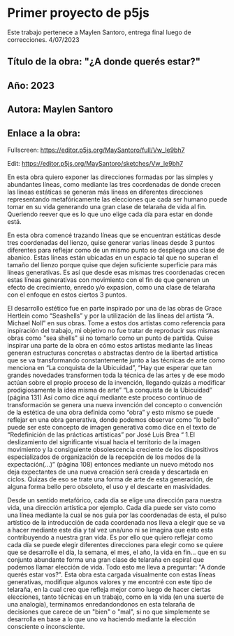 # Primer proyecto de p5js

Este trabajo pertenece a Maylen Santoro, entrega final luego de correcciones. 4/07/2023

## Título de la obra:  "¿A donde querés estar?"

## Año: 2023

## Autora: Maylen Santoro

## Enlace a la obra: 
Fullscreen:   https://editor.p5js.org/MaySantoro/full/Vw_le9bh7

Edit:         https://editor.p5js.org/MaySantoro/sketches/Vw_le9bh7              

En esta obra quiero exponer las direcciones formadas por las simples y abundantes líneas, como mediante las tres
coordenadas de donde crecen las líneas estáticas se generan más líneas en diferentes direcciones representando
 metafóricamente las elecciones que cada ser humano puede tomar en su vida generando una gran clase de telaraña de vida al fin. 
Queriendo reever que es lo que uno elige cada día para estar en donde está.


En esta obra comencé trazando líneas que se encuentran estáticas desde tres coordenadas del lienzo, quise generar varias 
líneas desde 3 puntos diferentes para reflejar como de un mismo punto se despliega una clase de abanico. 
Estas líneas están ubicadas en un espacio tal que no superan el tamaño del lienzo porque quise que dejen suficiente 
superficie para más líneas generativas.
Es así que desde esas mismas tres coordenadas crecen estas líneas generativas con movimiento con el fin de que generen
 un efecto de crecimiento, enredo y/o expasion, como una clase de telaraña con el enfoque en estos ciertos 3 puntos.

 
El desarrollo estético fue en parte inspirado por una de las obras de Grace Hertlein como “Seashells” y por la utilización
de las líneas del artista “A. Michael Noll” en sus obras. Tome a estos dos artistas como referencia para inspiración del trabajo,
mi objetivo no fue tratar de reproducir sus mismas obras como "sea shells" si no tomarlo como un punto de partida.
Quise inspirar una parte de la obra en cómo estos artistas mediante las líneas generan estructuras concretas o abstractas dentro
de la libertad artística que se va transformando constantemente junto a las técnicas de arte como menciona en “La conquista de la Ubicuidad”, 
“Hay que esperar que tan grandes novedades transformen toda la técnica de las artes y de ese modo actúan sobre el propio proceso de la invención,
llegando quizás a modificar prodigiosamente la idea misma de arte” “La conquista de la Ubicuidad” (página 131) Así como dice aquí mediante este proceso continuo de transformación se genera una nueva invención del concepto o convención de la estética de una obra definida como “obra” y esto mismo se puede reflejar en una obra generativa, donde podemos observar como “lo bello” puede ser este concepto de imagen generativa como
dice en el texto de “Redefinición de las prácticas artísticas”  por José Luis Brea “ 1.El deslizamiento del significante visual hacia el territorio
de la imagen movimiento y la consiguiente obsolescencia creciente de los dispositivos especializados de organización de la recepción de los modos
de la expectación(...)” (página 108) entonces mediante un nuevo método nos deja expectantes de una nueva creación será creada y descartada 
en ciclos. Quizas de eso se trate una forma de arte de esta generación, de alguna forma bello pero obsoleto, el uso y el descarte en masividades.

Desde un sentido metafórico, cada día se elige una dirección para nuestra vida, una dirección artística por ejemplo. Cada día puede ser visto como 
una línea mediante la cual se nos guia por las coordenadas de esta, el pulso artístico de la introducción de cada coordenada nos lleva a 
elegir que se va a hacer mediante este día y tal vez una/uno ni se imagina que esto esta contribuyendo a nuestra gran vida.
Es por ello que quiero reflejar como cada día se puede elegir diferentes direcciones para elegir como se quiere que se desarrolle el día, 
la semana, el mes, el año, la vida en fin... que en su conjunto abundante forma una gran clase de telaraña en espiral que podemos llamar elección
de vida. Todo esto me lleva a preguntar: "A donde querés estar vos?".
Esta obra esta cargada visualmente con estas líneas generativas, modifique algunos valores y me encontré con este tipo de telaraña, en la cual creo que refleja mejor como luego de hacer ciertas elecciones, tanto técnicas en un trabajo, 
como en la vida (en una suerte de una analogía), terminamos enredandondonos en esta telaraña de decisiones que carece de un "bien" o "mal",
si no que simplemente se desarrolla en base a lo que uno va haciendo mediante la elección consciente o inconsciente.





